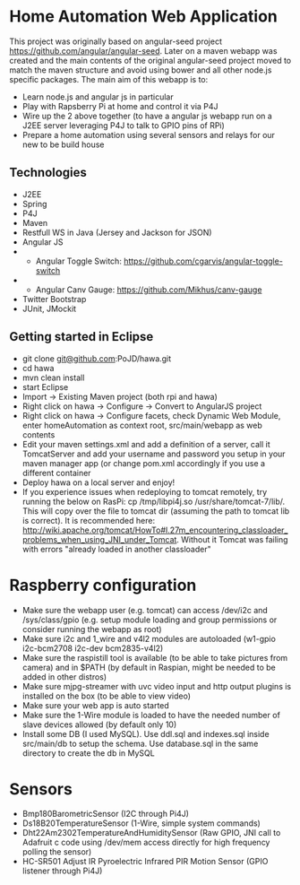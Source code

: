 # Home Automation Web Application

This project was originally based on angular-seed project https://github.com/angular/angular-seed. Later on a maven webapp was created and the main contents of the original angular-seed project moved to match the maven structure and avoid using bower and all other node.js specific packages. The main aim of this webapp is to:

* Learn node.js and angular js in particular
* Play with Rapsberry Pi at home and control it via P4J
* Wire up the 2 above together (to have a angular js webapp run on a J2EE server leveraging P4J to talk to GPIO pins of RPi)
* Prepare a home automation using several sensors and relays for our new to be build house

## Technologies

* J2EE
* Spring
* P4J
* Maven
* Restfull WS in Java (Jersey and Jackson for JSON)
* Angular JS
* * Angular Toggle Switch: https://github.com/cgarvis/angular-toggle-switch
* * Angular Canv Gauge: https://github.com/Mikhus/canv-gauge
* Twitter Bootstrap
* JUnit, JMockit

## Getting started in Eclipse

* git clone git@github.com:PoJD/hawa.git
* cd hawa
* mvn clean install
* start Eclipse
* Import -> Existing Maven project (both rpi and hawa)
* Right click on hawa -> Configure -> Convert to AngularJS project
* Right click on hawa -> Configure facets, check Dynamic Web Module, enter homeAutomation as context root, src/main/webapp as web contents
* Edit your maven settings.xml and add a definition of a server, call it TomcatServer and add your username and password you setup in your maven manager app (or change pom.xml accordingly if you use a different container
* Deploy hawa on a local server and enjoy!
* If you experience issues when redeploying to tomcat remotely, try running the below on RasPi: cp /tmp/libpi4j.so /usr/share/tomcat-7/lib/. This will copy over the file to tomcat dir (assuming the path to tomcat lib is correct). It is recommended here: http://wiki.apache.org/tomcat/HowTo#I.27m_encountering_classloader_problems_when_using_JNI_under_Tomcat. Without it Tomcat was failing with errors "already loaded in another classloader"

# Raspberry configuration

* Make sure the webapp user (e.g. tomcat) can access /dev/i2c and /sys/class/gpio (e.g. setup module loading and group permissions or consider running the webapp as root)
* Make sure i2c and 1_wire and v4l2 modules are autoloaded (w1-gpio i2c-bcm2708 i2c-dev bcm2835-v4l2)
* Make sure the raspistill tool is available (to be able to take pictures from camera) and in $PATH (by default in Raspian, might be needed to be added in other distros)
* Make sure mjpg-streamer with uvc video input and http output plugins is installed on the box (to be able to view video)
* Make sure your web app is auto started
* Make sure the 1-Wire module is loaded to have the needed number of slave devices allowed (by default only 10)
* Install some DB (I used MySQL). Use ddl.sql and indexes.sql inside src/main/db to setup the schema. Use database.sql in the same directory to create the db in MySQL

# Sensors

* Bmp180BarometricSensor (I2C through Pi4J)
* Ds18B20TemperatureSensor (1-Wire, simple system commands)
* Dht22Am2302TemperatureAndHumiditySensor (Raw GPIO, JNI call to Adafruit c code using /dev/mem access directly for high frequency polling the sensor)
* HC-SR501 Adjust IR Pyroelectric Infrared PIR Motion Sensor (GPIO listener through Pi4J)
